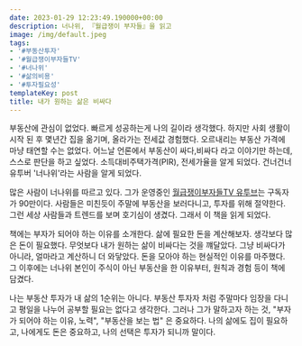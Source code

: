 ```yaml
---
date: 2023-01-29 12:23:49.190000+00:00
description: 너나위, 『월급쟁이 부자들』을 읽고
image: /img/default.jpeg
tags:
- '#부동산투자'
- '#월급쟁이부자들TV'
- '#너나위'
- '#삶의비용'
- '#투자필요성'
templateKey: post
title: 내가 원하는 삶은 비싸다
---
```


부동산에 관심이 없었다. 빠르게 성공하는게 나의 길이라 생각했다. 하지만 사회 생활이 시작 된 후 몇년간 집을 옮기며, 올라가는 전세값 경험했다. 오르내리는 부동산 가격에 마냥 태연할 수는 없었다. 어느날 언론에서 부동산이 싸다,비싸다 라고 이야기만 하는데, 스스로 판단을 하고 싶었다. 소득대비주택가격(PIR), 전세가율을 알게 되었다. 건너건너 유투버 '너나위'라는 사람을 알게 되었다.

많은 사람이 너나위를 따르고 있다. 그가 운영중인 [월급쟁이부자들TV 유투브](https://www.youtube.com/@weolbu_official)는 구독자가 90만이다. 사람들은 미친듯이 주말에 부동산을 보러다니고, 투자를 위해 절약한다. 그런 세상 사람들과 트렌드를 보며 호기심이 생겼다. 그래서 이 책을 읽게 되었다.

책에는 부자가 되어야 하는 이유를 소개한다. 삶에 필요한 돈을 계산해보자. 생각보다 많은 돈이 필요했다. 무엇보다 내가 원하는 삶이 비싸다는 것을 꺠달았다. 그냥 비싸다가 아니라, 얼마라고 계산하니 더 와닿았다. 돈을 모아야 하는 현실적인 이유를 마주했다. 그 이후에는 너나위 본인이 주식이 아닌 부동산을 한 이유부터, 원칙과 경험 등이 책에 담겼다.

나는 부동산 투자가 내 삶의 1순위는 아니다. 부동산 투자자 처럼 주말마다 임장을 다니고 평일을 나누어 공부할 필요는 없다고 생각한다. 그러나 그가 말하고자 하는 것, "부자가 되어야 하는 이유, 노력", "부동산을 보는 법" 은 중요하다. 나의 삶에도 집이 필요하고, 나에게도 돈은 중요하고, 나의 선택은 투자가 되니까 말이다.